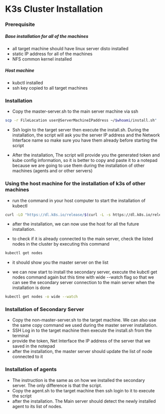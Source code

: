 K3s Cluster Installation
==================== 


### Prerequisite
#####  Base installation for all of the machines
 - all target machine should have linux server disto installed
 - static IP address for all of the machines
 - NFS common kernel installed 
  
#####  Host machine
  - kubctl installed
  - ssh key copied to all target machines

### Installation

- Copy the master-server.sh to the main server machine via ssh

```sh
scp -r FileLocation user@ServerMachineIPaddress ~/$whoami/install.sh"
```

- Ssh login to the target server then execute the install.sh.
During the installation, the script will ask you the server IP address and the Network Interface name so make sure you have
them already before starting the script

- After the installation, The script will provide you the generated token and kube config information, so it is better to copy and paste it to a notepad because we are going to use them during the installation of other machines (agents and or other servers)


### Using the host machine for the installation of k3s of other machines

- run the command in your host computer to start the installation of kubectl

```sh
curl -LO "https://dl.k8s.io/release/$(curl -L -s https://dl.k8s.io/release/stable.txt)/bin/linux/amd64/kubectl"
```

- after the installation, we can now use the host for all the future installation.

- to check if it is already connected to the main server, check the listed nodes in the cluster by executing this command

```sh
kubectl get nodes
```
- it should show you the master server on the list 

- we can now start to install the secondary server, execute the kubctl get nodes command again but this time with wide --watch flag so that we can see the secondary server connection to the main server when the installation is done

```sh
kubectl get nodes -o wide --watch
```

### Installation of Secondary Server

- Copy the non-master-server.sh to the target machine. We can also use the same copy command we used during the master server installation.
- SSH Log in to the target machine then execute the install.sh from the terminal
- provide the token, Net Interface the IP address of the server that we saved in the notepad
- after the installation, the master server should update the list of node connected to it


### Installation of agents
- The instruction is the same as on how we installed the secondary server. The only difference is that the script.
- Copy the agent.sh to the target machine then ssh login to it to execute the script
- after the installation. The Main server should detect the newly installed agent to its list of nodes.

